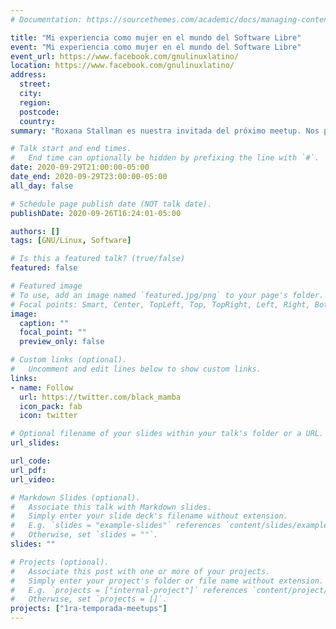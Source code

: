 ```yaml
---
# Documentation: https://sourcethemes.com/academic/docs/managing-content/

title: "Mi experiencia como mujer en el mundo del Software Libre"
event: "Mi experiencia como mujer en el mundo del Software Libre"
event_url: https://www.facebook.com/gnulinuxlatino/
location: https://www.facebook.com/gnulinuxlatino/
address:
  street:
  city:
  region:
  postcode:
  country:
summary: "Roxana Stallman es nuestra invitada del próximo meetup. Nos platicará acerca de su experiencia en el mundo del Software Libre y cómo puede apoyarte para tus estudios y trabajo actual."

# Talk start and end times.
#   End time can optionally be hidden by prefixing the line with `#`.
date: 2020-09-29T21:00:00-05:00
date_end: 2020-09-29T23:00:00-05:00
all_day: false

# Schedule page publish date (NOT talk date).
publishDate: 2020-09-26T16:24:01-05:00

authors: []
tags: [GNU/Linux, Software]

# Is this a featured talk? (true/false)
featured: false

# Featured image
# To use, add an image named `featured.jpg/png` to your page's folder.
# Focal points: Smart, Center, TopLeft, Top, TopRight, Left, Right, BottomLeft, Bottom, BottomRight.
image:
  caption: ""
  focal_point: ""
  preview_only: false

# Custom links (optional).
#   Uncomment and edit lines below to show custom links.
links:
- name: Follow
  url: https://twitter.com/black_mamba
  icon_pack: fab
  icon: twitter

# Optional filename of your slides within your talk's folder or a URL.
url_slides:

url_code:
url_pdf:
url_video: 

# Markdown Slides (optional).
#   Associate this talk with Markdown slides.
#   Simply enter your slide deck's filename without extension.
#   E.g. `slides = "example-slides"` references `content/slides/example-slides.md`.
#   Otherwise, set `slides = ""`.
slides: ""

# Projects (optional).
#   Associate this post with one or more of your projects.
#   Simply enter your project's folder or file name without extension.
#   E.g. `projects = ["internal-project"]` references `content/project/deep-learning/index.md`.
#   Otherwise, set `projects = []`.
projects: ["1ra-temporada-meetups"]
---
```


